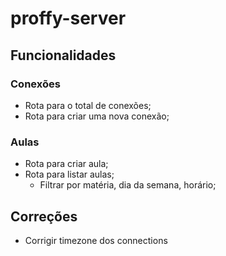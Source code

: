 # proffy-server

## Funcionalidades

### Conexões

- Rota para o total de conexões;
- Rota para criar uma nova conexão;

### Aulas

- Rota para criar aula;
- Rota para listar aulas;
  - Filtrar por matéria, dia da semana, horário;

## Correções

- Corrigir timezone dos connections
